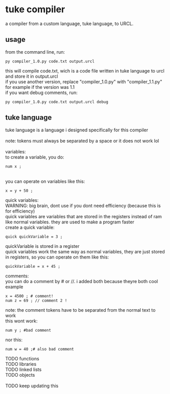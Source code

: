 # tuke compiler
a compiler from a custom language, tuke language, to URCL.

## usage
from the command line, run:
```
py compiler_1.0.py code.txt output.urcl
```
this will compile code.txt, wich is a code file written in tuke language to urcl and store it in output.urcl\
if you use another version, replace "compiler_1.0.py" with "compiler_1.1.py" for example if the version was 1.1\
if you want debug comments, run:
```
py compiler_1.0.py code.txt output.urcl debug
```

## tuke language
tuke language is a language i designed specifically for this compiler\
\
note: tokens must always be separated by a space or it does not work lol\
\
variables:\
to create a variable, you do:
```
num x ;
```
\
you can operate on variables like this:
```
x = y + 50 ;
```

quick variables:\
WARNING: big brain, dont use if you dont need efficiency (because this is for efficiency)\
quick variables are variables that are stored in the registers instead of ram like normal variables. they are used to make a program faster\
create a quick variable:
```
quick quickVariable = 3 ; 
```
quickVariable is stored in a register\
quick variables work the same way as normal variables, they are just stored in registers, so you can operate on them like this:
```
quickVariable = x + 45 ;
```

comments:\
you can do a comment by # or //. i added both because theyre both cool\
example
```
x = 4500 ; # comment!
num z = 69 ; // comment 2 !
```

note: the comment tokens have to be separated from the normal text to work\
this wont work:
```
num y ; #bad comment
```
nor this:
```
num w = 40 ;# also bad comment 
```

TODO functions\
TODO libraries\
TODO linked lists\
TODO objects\
\
TODO keep updating this
